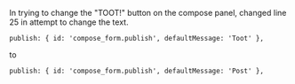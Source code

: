 In trying to change the "TOOT!" button on the compose panel, changed line 25
in attempt to change the text.

```
publish: { id: 'compose_form.publish', defaultMessage: 'Toot' },
```

to 

```
publish: { id: 'compose_form.publish', defaultMessage: 'Post' },
```


